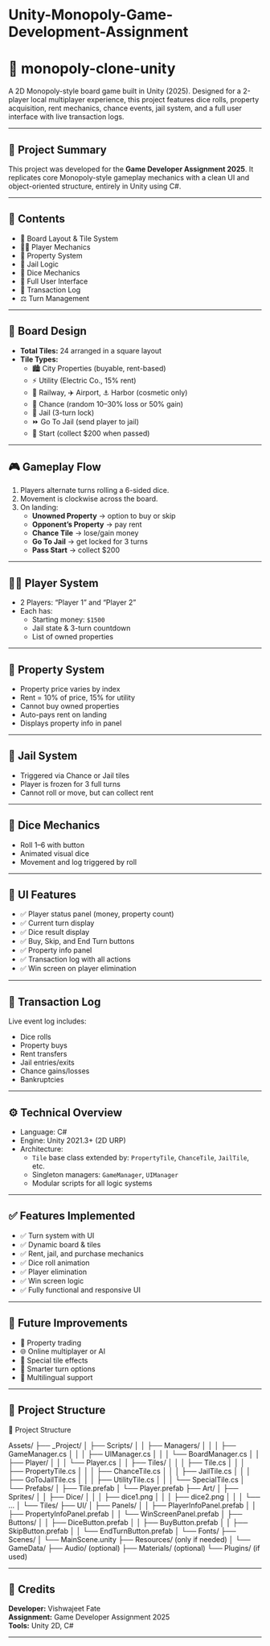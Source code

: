 # Unity-Monopoly-Game-Development-Assignment

# 🎲 monopoly-clone-unity

A 2D Monopoly-style board game built in Unity (2025). Designed for a 2-player local multiplayer experience, this project features dice rolls, property acquisition, rent mechanics, chance events, jail system, and a full user interface with live transaction logs.

---

## 📆 Project Summary

This project was developed for the **Game Developer Assignment 2025**. It replicates core Monopoly-style gameplay mechanics with a clean UI and object-oriented structure, entirely in Unity using C#.

---

## 📂 Contents

- 🧱 Board Layout & Tile System  
- 🧍‍♂️ Player Mechanics  
- 💸 Property System  
- 🚓 Jail Logic  
- 🎲 Dice Mechanics  
- 🎨 Full User Interface  
- 🧾 Transaction Log  
- ⚖️ Turn Management  

---

## 🧱 Board Design

- **Total Tiles:** 24 arranged in a square layout
- **Tile Types:**
  - 🏙 City Properties (buyable, rent-based)
  - ⚡ Utility (Electric Co., 15% rent)
  - 🚆 Railway, ✈️ Airport, ⚓ Harbor (cosmetic only)
  - 🎲 Chance (random 10–30% loss or 50% gain)
  - 🚓 Jail (3-turn lock)
  - ⏩ Go To Jail (send player to jail)
  - 🏁 Start (collect $200 when passed)

---

## 🎮 Gameplay Flow

1. Players alternate turns rolling a 6-sided dice.
2. Movement is clockwise across the board.
3. On landing:
   - **Unowned Property** → option to buy or skip
   - **Opponent’s Property** → pay rent
   - **Chance Tile** → lose/gain money
   - **Go To Jail** → get locked for 3 turns
   - **Pass Start** → collect $200

---

## 🧍‍♂️ Player System

- 2 Players: “Player 1” and “Player 2”
- Each has:
  - Starting money: `$1500`
  - Jail state & 3-turn countdown
  - List of owned properties

---

## 💸 Property System

- Property price varies by index
- Rent = 10% of price, 15% for utility
- Cannot buy owned properties
- Auto-pays rent on landing
- Displays property info in panel

---

## 🚓 Jail System

- Triggered via Chance or Jail tiles
- Player is frozen for 3 full turns
- Cannot roll or move, but can collect rent

---

## 🎲 Dice Mechanics

- Roll 1–6 with button
- Animated visual dice
- Movement and log triggered by roll

---

## 🎨 UI Features

- ✅ Player status panel (money, property count)
- ✅ Current turn display
- ✅ Dice result display
- ✅ Buy, Skip, and End Turn buttons
- ✅ Property info panel
- ✅ Transaction log with all actions
- ✅ Win screen on player elimination

---

## 🧾 Transaction Log

Live event log includes:
- Dice rolls
- Property buys
- Rent transfers
- Jail entries/exits
- Chance gains/losses
- Bankruptcies

---

## ⚙️ Technical Overview

- Language: C#
- Engine: Unity 2021.3+ (2D URP)
- Architecture:
  - `Tile` base class extended by: `PropertyTile`, `ChanceTile`, `JailTile`, etc.
  - Singleton managers: `GameManager`, `UIManager`
  - Modular scripts for all logic systems

---

## ✅ Features Implemented

- ✅ Turn system with UI
- ✅ Dynamic board & tiles
- ✅ Rent, jail, and purchase mechanics
- ✅ Dice roll animation
- ✅ Player elimination
- ✅ Win screen logic
- ✅ Fully functional and responsive UI

---

## 🧠 Future Improvements

- 🔁 Property trading
- 🌐 Online multiplayer or AI
- 🎨 Special tile effects
- 🧠 Smarter turn options
- 💬 Multilingual support

---

## 📁 Project Structure


📁 Project Structure

Assets/
├── _Project/
│   ├── Scripts/
│   │   ├── Managers/
│   │   │   ├── GameManager.cs
│   │   │   ├── UIManager.cs
│   │   │   └── BoardManager.cs
│   │   ├── Player/
│   │   │   └── Player.cs
│   │   ├── Tiles/
│   │   │   ├── Tile.cs
│   │   │   ├── PropertyTile.cs
│   │   │   ├── ChanceTile.cs
│   │   │   ├── JailTile.cs
│   │   │   ├── GoToJailTile.cs
│   │   │   ├── UtilityTile.cs
│   │   │   └── SpecialTile.cs
│   └── Prefabs/
│       ├── Tile.prefab
│       └── Player.prefab
├── Art/
│   ├── Sprites/
│   │   ├── Dice/
│   │   │   ├── dice1.png
│   │   │   ├── dice2.png
│   │   │   └── ...
│   └── Tiles/
├── UI/
│   ├── Panels/
│   │   ├── PlayerInfoPanel.prefab
│   │   ├── PropertyInfoPanel.prefab
│   │   └── WinScreenPanel.prefab
│   ├── Buttons/
│   │   ├── DiceButton.prefab
│   │   ├── BuyButton.prefab
│   │   ├── SkipButton.prefab
│   │   └── EndTurnButton.prefab
│   └── Fonts/
├── Scenes/
│   └── MainScene.unity
├── Resources/ (only if needed)
│   └── GameData/
├── Audio/ (optional)
├── Materials/ (optional)
└── Plugins/ (if used)

---

## 🏁 Credits

**Developer:** Vishwajeet Fate  
**Assignment:** Game Developer Assignment 2025  
**Tools:** Unity 2D, C#

---
